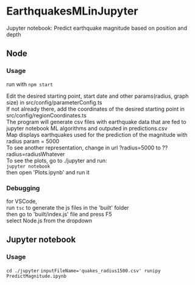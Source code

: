 # EarthquakesMLinJupyter
Jupyter notebook: Predict earthquake magnitude based on position and depth


## Node

### Usage

run with
`npm start`
<br/>

Edit the desired starting point, start date and other params(radius, graph size) in src/config/parameterConfig.ts<br/>
If not already there, add the coordinates of the desired starting point in src/config/regionCoordinates.ts<br/>
The program will generate csv files with earthquake data that are fed to jupyter notebook ML algorithms and outputed in predictions.csv <br/>
Map displays earthquakes used for the prediction of the magnitude with radius param = 5000 <br/>
To see another representation, change in url ?radius=5000 to ??radius=radiusWhatever <br/>
To see the plots, go to ./jupyter and run: <br/>
`jupyter notebook` <br/>
then open 'Plots.ipynb' and run it

### Debugging

for VSCode,<br/>
run
`tsc`
to generate the js files in the 'built' folder<br/>
then go to 'built/index.js' file and press F5<br/>
select Node.js from the dropdown<br/>


## Jupyter notebook

### Usage

`cd ./jupyter`
`inputFileName='quakes_radius1500.csv' runipy PredictMagnitude.ipynb`
